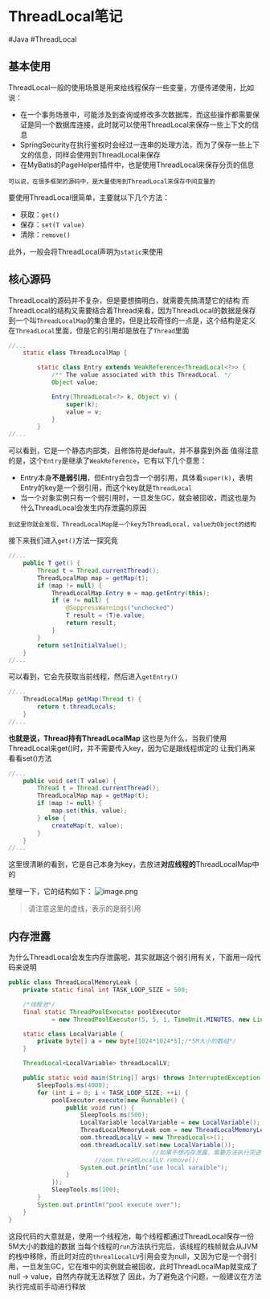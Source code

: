 # ThreadLocal笔记
#Java #ThreadLocal
## 基本使用
ThreadLocal一般的使用场景是用来给线程保存一些变量，方便传递使用，比如说：
* 在一个事务场景中，可能涉及到查询或修改多次数据库，而这些操作都需要保证是同一个数据库连接，此时就可以使用ThreadLocal来保存一些上下文的信息
* SpringSecurity在执行鉴权时会经过一连串的处理方法，而为了保存一些上下文的信息，同样会使用到ThreadLocal来保存
* 在MyBatis的PageHelper插件中，也是使用ThreadLocal来保存分页的信息

```ad-note
可以说，在很多框架的源码中，是大量使用到ThreadLocal来保存中间变量的
```
要使用ThreadLocal很简单，主要就以下几个方法：
* 获取：`get()`
* 保存：`set(T value)`
* 清除：`remove()`

此外，一般会将ThreadLocal声明为`static`来使用
## 核心源码
ThreadLocal的源码并不复杂，但是要想搞明白，就需要先搞清楚它的结构
而ThreadLocal的结构又需要结合着Thread来看，因为ThreadLocal的数据是保存到一个叫`ThreadLocalMap`的集合里的，但是比较奇怪的一点是，这个结构是定义在`ThreadLocal`里面，但是它的引用却是放在了`Thread`里面

```java fold:ThreadLocal#ThreadLocalMap
//...
    static class ThreadLocalMap {

        static class Entry extends WeakReference<ThreadLocal<?>> {
            /** The value associated with this ThreadLocal. */
            Object value;

            Entry(ThreadLocal<?> k, Object v) {
                super(k);
                value = v;
            }
        }
//...
```
可以看到，它是一个静态内部类，且修饰符是default，并不暴露到外面
值得注意的是，这个`Entry`是继承了`WeakReference`，它有以下几个意思：
* Entry本身**不是弱引用**，但Entry会包含一个弱引用，具体看`super(k)`，表明Entry的key是一个弱引用，而这个key就是`ThreadLocal`
* 当一个对象实例只有一个弱引用时，一旦发生GC，就会被回收，而这也是为什么ThreadLocal会发生内存泄露的原因

```ad-info
到这里你就会发现，ThreadLocalMap是一个key为ThreadLocal，value为Object的结构
```
接下来我们进入`get()`方法一探究竟
```java fold:ThreadLocal#get()
//...
    public T get() {
        Thread t = Thread.currentThread();
        ThreadLocalMap map = getMap(t);
        if (map != null) {
            ThreadLocalMap.Entry e = map.getEntry(this);
            if (e != null) {
                @SuppressWarnings("unchecked")
                T result = (T)e.value;
                return result;
            }
        }
        return setInitialValue();
    }
//...
```
可以看到，它会先获取当前线程，然后进入`getEntry()`
```java fold:ThreadLocal#getEntry()
//...
    ThreadLocalMap getMap(Thread t) {
        return t.threadLocals;
    }
//...
```
**也就是说，Thread持有ThreadLocalMap**
这也是为什么，当我们使用ThreadLocal来get()时，并不需要传入key，因为它是跟线程绑定的
让我们再来看看set()方法
```java fold:ThreadLocal#set(T value)
//...
    public void set(T value) {
        Thread t = Thread.currentThread();
        ThreadLocalMap map = getMap(t);
        if (map != null) {
            map.set(this, value);
        } else {
            createMap(t, value);
        }
    }
//...
```
这里很清晰的看到，它是自己本身为key，去放进**对应线程的**ThreadLocalMap中的

整理一下，它的结构如下：
![image.png](https://cdn.jsdelivr.net/gh/HoShum/PictureRepo/imgs/202404031010634.png)
>请注意这里的虚线，表示的是弱引用

## 内存泄露
为什么ThreadLocal会发生内存泄露呢，其实就跟这个弱引用有关，下面用一段代码来说明
```java
public class ThreadLocalMemoryLeak {
    private static final int TASK_LOOP_SIZE = 500;

    /*线程池*/
    final static ThreadPoolExecutor poolExecutor
            = new ThreadPoolExecutor(5, 5, 1, TimeUnit.MINUTES, new LinkedBlockingQueue<>());

    static class LocalVariable {
        private byte[] a = new byte[1024*1024*5];/*5M大小的数组*/
    }

    ThreadLocal<LocalVariable> threadLocalLV;

    public static void main(String[] args) throws InterruptedException {
        SleepTools.ms(4000);
        for (int i = 0; i < TASK_LOOP_SIZE; ++i) {
            poolExecutor.execute(new Runnable() {
                public void run() {
                    SleepTools.ms(500);
                    LocalVariable localVariable = new LocalVariable();
                   	ThreadLocalMemoryLeak oom = new ThreadLocalMemoryLeak();
                    oom.threadLocalLV = new ThreadLocal<>();
                   	oom.threadLocalLV.set(new LocalVariable());
										//如果不想内存泄露，需要方法执行完进行remove
                		//oom.threadLocalLV.remove();
                    System.out.println("use local varaible");
                }
            });
            SleepTools.ms(100);
        }
        System.out.println("pool execute over");
    }
}
```
这段代码的大意就是，使用一个线程池，每个线程都通过ThreadLocal保存一份5M大小的数组的数据
当每个线程的`run`方法执行完后，该线程的栈帧就会从JVM的栈中移除，而此时对应的`threalLocalLV`引用会变为null，又因为它是一个弱引用，一旦发生GC，它在堆中的实例就会被回收，此时ThreadLocalMap就变成了 null -> value，自然内存就无法释放了
因此，为了避免这个问题，一般建议在方法执行完成前手动进行释放
